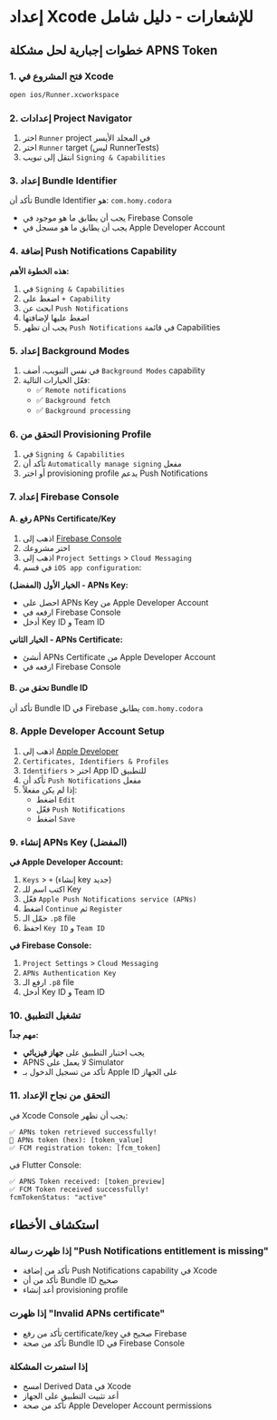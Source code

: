 # إعداد Xcode للإشعارات - دليل شامل

## خطوات إجبارية لحل مشكلة APNS Token

### 1. فتح المشروع في Xcode
```bash
open ios/Runner.xcworkspace
```

### 2. إعدادات Project Navigator
1. اختر `Runner` project في المجلد الأيسر
2. اختر `Runner` target (ليس RunnerTests)
3. انتقل إلى تبويب `Signing & Capabilities`

### 3. إعداد Bundle Identifier
تأكد أن Bundle Identifier هو: `com.homy.codora`
- يجب أن يطابق ما هو موجود في Firebase Console
- يجب أن يطابق ما هو مسجل في Apple Developer Account

### 4. إضافة Push Notifications Capability
**هذه الخطوة الأهم:**

1. في `Signing & Capabilities`
2. اضغط على `+ Capability`
3. ابحث عن `Push Notifications`
4. اضغط عليها لإضافتها
5. يجب أن تظهر `Push Notifications` في قائمة Capabilities

### 5. إعداد Background Modes
1. في نفس التبويب، أضف `Background Modes` capability
2. فعّل الخيارات التالية:
   - ✅ `Remote notifications`
   - ✅ `Background fetch`
   - ✅ `Background processing`

### 6. التحقق من Provisioning Profile
1. في `Signing & Capabilities`
2. تأكد أن `Automatically manage signing` مفعل
3. أو اختر provisioning profile يدعم Push Notifications

### 7. إعداد Firebase Console

#### A. رفع APNs Certificate/Key
1. اذهب إلى [Firebase Console](https://console.firebase.google.com)
2. اختر مشروعك
3. اذهب إلى `Project Settings` > `Cloud Messaging`
4. في قسم `iOS app configuration`:

**الخيار الأول (المفضل) - APNs Key:**
- احصل على APNs Key من Apple Developer Account
- ارفعه في Firebase Console
- أدخل Key ID و Team ID

**الخيار الثاني - APNs Certificate:**
- أنشئ APNs Certificate من Apple Developer Account
- ارفعه في Firebase Console

#### B. تحقق من Bundle ID
تأكد أن Bundle ID في Firebase يطابق `com.homy.codora`

### 8. Apple Developer Account Setup

1. اذهب إلى [Apple Developer](https://developer.apple.com)
2. `Certificates, Identifiers & Profiles`
3. `Identifiers` > اختر App ID للتطبيق
4. تأكد أن `Push Notifications` مفعل
5. إذا لم يكن مفعلاً:
   - اضغط `Edit`
   - فعّل `Push Notifications`
   - اضغط `Save`

### 9. إنشاء APNs Key (المفضل)

**في Apple Developer Account:**
1. `Keys` > `+` (إنشاء key جديد)
2. اكتب اسم للـ Key
3. فعّل `Apple Push Notifications service (APNs)`
4. اضغط `Continue` ثم `Register`
5. حمّل الـ `.p8` file
6. احفظ `Key ID` و `Team ID`

**في Firebase Console:**
1. `Project Settings` > `Cloud Messaging`
2. `APNs Authentication Key`
3. ارفع الـ `.p8` file
4. أدخل Key ID و Team ID

### 10. تشغيل التطبيق

**مهم جداً:**
- يجب اختبار التطبيق على **جهاز فيزيائي**
- APNS لا يعمل على Simulator
- تأكد من تسجيل الدخول بـ Apple ID على الجهاز

### 11. التحقق من نجاح الإعداد

في Xcode Console يجب أن تظهر:
```
✅ APNs token retrieved successfully!
🔑 APNs token (hex): [token_value]
✅ FCM registration token: [fcm_token]
```

في Flutter Console:
```
✅ APNS Token received: [token_preview]
✅ FCM Token received successfully!
fcmTokenStatus: "active"
```

## استكشاف الأخطاء

### إذا ظهرت رسالة "Push Notifications entitlement is missing"
- تأكد من إضافة Push Notifications capability في Xcode
- تأكد من أن Bundle ID صحيح
- أعد إنشاء provisioning profile

### إذا ظهرت "Invalid APNs certificate"
- تأكد من رفع certificate/key صحيح في Firebase
- تأكد من صحة Bundle ID في Firebase Console

### إذا استمرت المشكلة
- امسح Derived Data في Xcode
- أعد تثبيت التطبيق على الجهاز
- تأكد من صحة Apple Developer Account permissions 